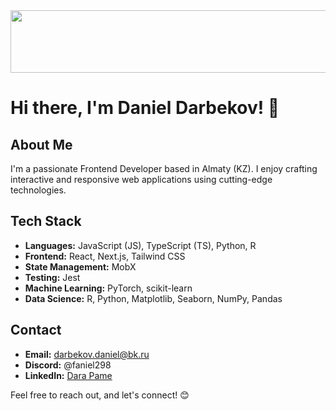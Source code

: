 <img src="https://64.media.tumblr.com/167bafe644e9a2af464a7664e26b88f7/tumblr_ool545MQ4E1vcsrlfo1_1280.gif" width="1000" height="100" />

# Hi there, I'm Daniel Darbekov! 👋

## About Me
I'm a passionate Frontend Developer based in Almaty (KZ). I enjoy crafting interactive and responsive web applications using cutting-edge technologies.

## Tech Stack
- **Languages:** JavaScript (JS), TypeScript (TS), Python, R
- **Frontend:** React, Next.js, Tailwind CSS
- **State Management:** MobX
- **Testing:** Jest
- **Machine Learning:** PyTorch, scikit-learn
- **Data Science:** R, Python, Matplotlib, Seaborn, NumPy, Pandas

## Contact
- **Email:** darbekov.daniel@bk.ru
- **Discord:** @faniel298
- **LinkedIn:** [Dara Pame]([https://www.linkedin.com/in/dara_pame-2024](https://www.linkedin.com/in/daniel-darbekov-63345a24b/)https://www.linkedin.com/in/daniel-darbekov-63345a24b/)

Feel free to reach out, and let's connect! 😊
